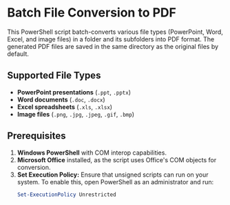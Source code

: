 # Batch File Conversion to PDF

This PowerShell script batch-converts various file types (PowerPoint, Word, Excel, and image files) in a folder and its subfolders into PDF format. The generated PDF files are saved in the same directory as the original files by default.

## Supported File Types
- **PowerPoint presentations** (`.ppt`, `.pptx`)
- **Word documents** (`.doc`, `.docx`)
- **Excel spreadsheets** (`.xls`, `.xlsx`)
- **Image files** (`.png`, `.jpg`, `.jpeg`, `.gif`, `.bmp`)

## Prerequisites
1. **Windows PowerShell** with COM interop capabilities.
2. **Microsoft Office** installed, as the script uses Office's COM objects for conversion.
3. **Set Execution Policy:** Ensure that unsigned scripts can run on your system. To enable this, open PowerShell as an administrator and run:
   ```powershell
   Set-ExecutionPolicy Unrestricted
